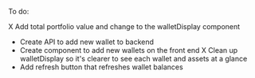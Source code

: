 To do:

X Add total portfolio value and change to the walletDisplay component
- Create API to add new wallet to backend
- Create component to add new wallets on the front end
X Clean up walletDisplay so it's clearer to see each wallet and assets at a glance
- Add refresh button that refreshes wallet balances
